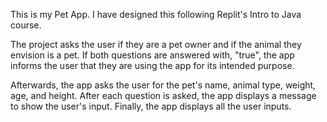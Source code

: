 This is my Pet App. I have designed this following Replit's Intro to Java course. 

The project asks the user if they are a pet owner and if the animal they envision is a pet. If both questions are answered with, "true", the app informs the user that they are using the app for its intended purpose.

Afterwards, the app asks the user for the pet's name, animal type, weight, age, and height. After each question is asked, the app displays a message to show the user's input. Finally, the app displays all the user inputs.